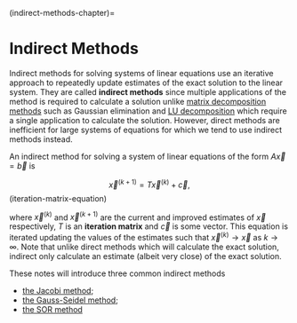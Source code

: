 (indirect-methods-chapter)=

# Indirect Methods

Indirect methods for solving systems of linear equations use an iterative approach to repeatedly update estimates of the exact solution to the linear system. They are called **indirect methods** since multiple applications of the method is required to calculate a solution unlike [matrix decomposition methods](matrix-decomposition-chapter) such as Gaussian elimination and [LU decomposition](lu-section) which require a single application to calculate the solution. However, direct methods are inefficient for large systems of equations for which we tend to use indirect methods instead.

An indirect method for solving a system of linear equations of the form $A \vec{x}= \vec{b}$ is

$$ \vec{x}^{(k+1)} =T\vec{x}^{(k)} + \vec{c}, $$(iteration-matrix-equation)

where $\vec{x}^{(k)}$ and $\vec{x}^{(k+1)}$ are the current and improved estimates of $\vec{x}$ respectively, $T$ is an **iteration matrix** and $\vec{c}$ is some vector. This equation is iterated updating the values of the estimates such that $\vec{x}^{(k)} \to \vec{x}$ as $k\to \infty$. Note that unlike direct methods which will calculate the exact solution, indirect only calculate an estimate (albeit very close) of the exact solution.

These notes will introduce three common indirect methods

- [the Jacobi method](jacobi-method-section);
- [the Gauss-Seidel method](gauss-seidel-method-section);
- [the SOR method](sor-method-section)
